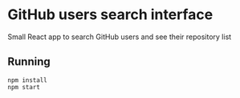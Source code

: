 # GitHub users search interface

Small React app to search GitHub users and see their repository list

## Running

```
npm install
npm start
```
